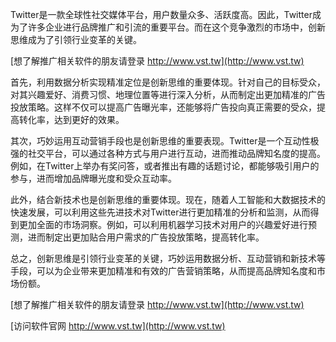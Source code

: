 Twitter是一款全球性社交媒体平台，用户数量众多、活跃度高。因此，Twitter成为了许多企业进行品牌推广和引流的重要平台。而在这个竞争激烈的市场中，创新思维成为了引领行业变革的关键。

[想了解推广相关软件的朋友请登录 http://www.vst.tw](http://www.vst.tw)

首先，利用数据分析实现精准定位是创新思维的重要体现。针对自己的目标受众，对其兴趣爱好、消费习惯、地理位置等进行深入分析，从而制定出更加精准的广告投放策略。这样不仅可以提高广告曝光率，还能够将广告投向真正需要的受众，提高转化率，达到更好的效果。

其次，巧妙运用互动营销手段也是创新思维的重要表现。Twitter是一个互动性极强的社交平台，可以通过各种方式与用户进行互动，进而推动品牌知名度的提高。例如，在Twitter上举办有奖问答，或者推出有趣的话题讨论，都能够吸引用户的参与，进而增加品牌曝光度和受众互动率。

此外，结合新技术也是创新思维的重要体现。现在，随着人工智能和大数据技术的快速发展，可以利用这些先进技术对Twitter进行更加精准的分析和监测，从而得到更加全面的市场洞察。例如，可以利用机器学习技术对用户的兴趣爱好进行预测，进而制定出更加贴合用户需求的广告投放策略，提高转化率。

总之，创新思维是引领行业变革的关键，巧妙运用数据分析、互动营销和新技术等手段，可以为企业带来更加精准和有效的广告营销策略，从而提高品牌知名度和市场份额。

[想了解推广相关软件的朋友请登录 http://www.vst.tw](http://www.vst.tw)


[访问软件官网 http://www.vst.tw](http://www.vst.tw)
